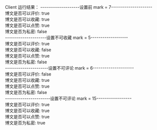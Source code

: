 Client 运行结果：
--------------------设置前     mark = 7---------------------<br/>
博文是否可以评价: true <br/>
博文是否可以收藏: true <br/>
博文是否可以点赞: true <br/>
博文是否为私密: false <br/>
---------------------设置不可收藏     mark = 5-------------------<br/>
博文是否可以评价: true <br/>
博文是否可以收藏: false  <br/>
博文是否可以点赞: true <br/>
博文是否为私密: false <br/>
----------------------设置不可评论    mark = 6--------------------- <br/>
博文是否可以评价: false <br/>
博文是否可以收藏: true <br/>
博文是否可以点赞: true <br/>
博文是否为私密: false <br/>
-----------------------设置不可评论    mark = 15------------------ <br/>
博文是否可以评价: true <br/>
博文是否可以收藏: true <br/>
博文是否可以点赞: true <br/>
博文是否为私密: true <br/>


